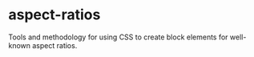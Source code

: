 # aspect-ratios
Tools and methodology for using CSS to create block elements for well-known aspect ratios.
